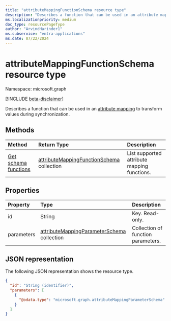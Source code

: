 ```yaml
---
title: "attributeMappingFunctionSchema resource type"
description: "Describes a function that can be used in an attribute mapping to transform values during synchronization."
ms.localizationpriority: medium
doc_type: resourcePageType
author: "ArvindHarinder1"
ms.subservice: "entra-applications"
ms.date: 07/22/2024
---
```


# attributeMappingFunctionSchema resource type

Namespace: microsoft.graph

[!INCLUDE [beta-disclaimer](../../includes/beta-disclaimer.md)]

Describes a function that can be used in an [attribute mapping](synchronization-attributemapping.md) to transform values during synchronization.

## Methods

| Method           | Return Type    |Description|
|:---------------|:--------|:----------|
|[Get schema functions](../api/synchronization-synchronizationschema-functions.md) | [attributeMappingFunctionSchema](../resources/synchronization-attributemappingfunctionschema.md) collection|List supported attribute mapping functions.|

## Properties

| Property                   | Type                      | Description    |
|:---------------------------|:-------------------------|:---------------|
|id                        |String                    |Key. Read-only. |
|parameters                  |[attributeMappingParameterSchema](../resources/synchronization-attributemappingparameterschema.md) collection  |Collection of function parameters.|

## JSON representation

The following JSON representation shows the resource type.

<!-- {
  "blockType": "resource",
  "optionalProperties": [

  ],
  "@odata.type": "microsoft.graph.attributeMappingFunctionSchema"
}-->

```json
{
  "id": "String (identifier)",
  "parameters": [
    {
      "@odata.type": "microsoft.graph.attributeMappingParameterSchema"
    }
  ]
}
```

<!-- uuid: 8fcb5dbc-d5aa-4681-8e31-b001d5168d79
2015-10-25 14:57:30 UTC -->
<!--
{
  "type": "#page.annotation",
  "description": "attributeMappingFunctionSchema resource",
  "keywords": "",
  "section": "documentation",
  "tocPath": "",
  "suppressions": []
}
-->


